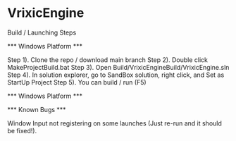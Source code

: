 # VrixicEngine

Build / Launching Steps

*** Windows Platform ***

Step 1). Clone the repo / download main branch 
Step 2). Double click MakeProjectBuild.bat
Step 3). Open Build/VrixicEngineBuild/VrixicEngine.sln 
Step 4). In solution explorer, go to SandBox solution, right click, and Set as StartUp Project
Step 5). You can build / run (F5)

*** Windows Platform ***

*** Known Bugs ***

Window Input not registering on some launches (Just re-run and it should be fixed!).
